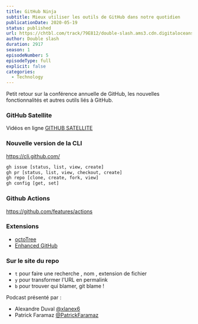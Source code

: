 ```yaml
---
title: GitHub Ninja
subtitle: Mieux utiliser les outils de GitHub dans notre quotidien
publicationDate: 2020-05-19
status: published
url: https://chtbl.com/track/79E812/double-slash.ams3.cdn.digitaloceanspaces.com/DS_005_gituhub_ninja.mp3
author: Double slash
duration: 2917
season: 1
episodeNumber: 5
episodeType: full
explicit: false
categories:
  - Technology
---
```


Petit retour sur la conférence annuelle de GitHub, les nouvelles fonctionnalités et autres outils liés à GitHub.

### GitHub Satellite
Vidéos en ligne [GITHUB SATELLITE](https://githubsatellite.com/)

### Nouvelle version de la  CLI

https://cli.github.com/

```bash
gh issue [status, list, view, create]
gh pr [status, list, view, checkout, create]
gh repo [clone, create, fork, view]
gh config [get, set]
```

### Github Actions

https://github.com/features/actions

### Extensions

- [octoTree](https://www.octotree.io/)
- [Enhanced GitHub](https://chrome.google.com/webstore/detail/enhanced-github/anlikcnbgdeidpacdbdljnabclhahhmd/related?hl=en)


### Sur le site du repo

- `t` pour faire une recherche , nom , extension de fichier
- `y` pour transformer l'URL en permalink
- `b` pour trouver qui blamer, git blame !

Podcast présenté par :
- Alexandre Duval [@xlanex6](https://twitter.com/xlanex6)
- Patrick Faramaz [@PatrickFaramaz](https://twitter.com/PatrickFaramaz)
